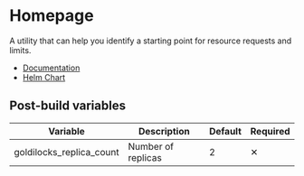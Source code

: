 # Homepage

A utility that can help you identify a starting point for resource requests and limits.

- [Documentation](https://goldilocks.docs.fairwinds.com)
- [Helm Chart](https://github.com/FairwindsOps/charts/tree/master/stable/goldilocks)

## Post-build variables

| Variable                 | Description        | Default | Required |
| ------------------------ | ------------------ | ------- | -------- |
| goldilocks_replica_count | Number of replicas | 2       | ✕        |
